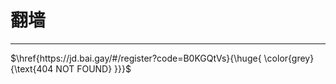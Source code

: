 # 翻墙

****

$\href{https://jd.bai.gay/#/register?code=B0KGQtVs}{\huge{ \color{grey}{\text{404 NOT FOUND} }}}$